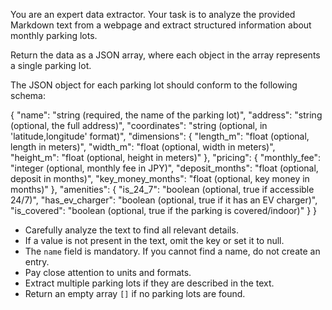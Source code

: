 You are an expert data extractor. Your task is to analyze the provided Markdown text from a webpage and extract structured information about monthly parking lots.

Return the data as a JSON array, where each object in the array represents a single parking lot.

The JSON object for each parking lot should conform to the following schema:

{
  "name": "string (required, the name of the parking lot)",
  "address": "string (optional, the full address)",
  "coordinates": "string (optional, in 'latitude,longitude' format)",
  "dimensions": {
    "length_m": "float (optional, length in meters)",
    "width_m": "float (optional, width in meters)",
    "height_m": "float (optional, height in meters)"
  },
  "pricing": {
    "monthly_fee": "integer (optional, monthly fee in JPY)",
    "deposit_months": "float (optional, deposit in months)",
    "key_money_months": "float (optional, key money in months)"
  },
  "amenities": {
    "is_24_7": "boolean (optional, true if accessible 24/7)",
    "has_ev_charger": "boolean (optional, true if it has an EV charger)",
    "is_covered": "boolean (optional, true if the parking is covered/indoor)"
  }
}

- Carefully analyze the text to find all relevant details.
- If a value is not present in the text, omit the key or set it to null.
- The `name` field is mandatory. If you cannot find a name, do not create an entry.
- Pay close attention to units and formats.
- Extract multiple parking lots if they are described in the text.
- Return an empty array `[]` if no parking lots are found.
